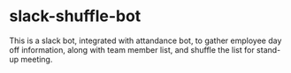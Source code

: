 # slack-shuffle-bot
 
 This is a slack bot, integrated with attandance bot, to gather employee day off information, along with team member list, and shuffle the list for stand-up meeting.
